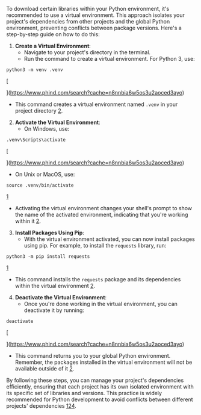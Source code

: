 To download certain libraries within your Python environment, it's recommended to use a virtual environment. This approach isolates your project's dependencies from other projects and the global Python environment, preventing conflicts between package versions. Here's a step-by-step guide on how to do this:

1. **Create a Virtual Environment**:
    - Navigate to your project's directory in the terminal.
    - Run the command to create a virtual environment. For Python 3, use:

`python3 -m venv .venv`

[

](https://www.phind.com/search?cache=n8nnbia6w5os3u2aoced3ayo)

- This command creates a virtual environment named `.venv` in your project directory [2](https://packaging.python.org/guides/installing-using-pip-and-virtual-environments/).

2. **Activate the Virtual Environment**:
    - On Windows, use:

`.venv\Scripts\activate`

[

](https://www.phind.com/search?cache=n8nnbia6w5os3u2aoced3ayo)

- On Unix or MacOS, use:

`source .venv/bin/activate`

[1](https://www.phind.com/search?cache=n8nnbia6w5os3u2aoced3ayo)

- Activating the virtual environment changes your shell's prompt to show the name of the activated environment, indicating that you're working within it [2](https://packaging.python.org/guides/installing-using-pip-and-virtual-environments/).

3. **Install Packages Using Pip**:
    - With the virtual environment activated, you can now install packages using pip. For example, to install the `requests` library, run:

`python3 -m pip install requests`

[1](https://www.phind.com/search?cache=n8nnbia6w5os3u2aoced3ayo)

- This command installs the `requests` package and its dependencies within the virtual environment [2](https://packaging.python.org/guides/installing-using-pip-and-virtual-environments/).

4. **Deactivate the Virtual Environment**:
    - Once you're done working in the virtual environment, you can deactivate it by running:

`deactivate`

[

](https://www.phind.com/search?cache=n8nnbia6w5os3u2aoced3ayo)

- This command returns you to your global Python environment. Remember, the packages installed in the virtual environment will not be available outside of it [2](https://packaging.python.org/guides/installing-using-pip-and-virtual-environments/).

By following these steps, you can manage your project's dependencies efficiently, ensuring that each project has its own isolated environment with its specific set of libraries and versions. This practice is widely recommended for Python development to avoid conflicts between different projects' dependencies [1](https://stackoverflow.com/questions/27708882/how-to-install-python-libraries-under-specific-environments)[2](https://packaging.python.org/guides/installing-using-pip-and-virtual-environments/)[4](https://www.freecodecamp.org/news/how-to-manage-python-dependencies-using-virtual-environments/).
